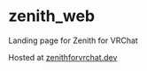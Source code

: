 # zenith_web

Landing page for Zenith for VRChat

Hosted at [zenithforvrchat.dev](https://zenithforvrchat.dev)
